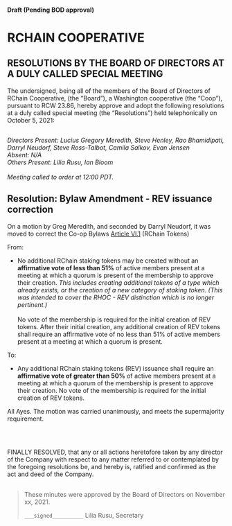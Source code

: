 #### Draft (Pending BOD approval)
<!--Markdown rendering of [2021/10-05/20211005-DocuSign.pdf](/2021/10-05/20211005-DocuSign.pdf)-->

##

# RCHAIN COOPERATIVE

## RESOLUTIONS BY THE BOARD OF DIRECTORS AT A DULY CALLED SPECIAL MEETING
The undersigned, being all of the members of the Board of Directors of RChain Cooperative, (the “Board”), a Washington cooperative (the “Coop”), pursuant to RCW 23.86, hereby approve and adopt the following resolutions at a duly called special meeting (the “Resolutions”) held telephonically on October 5, 2021:

##

*Directors Present: Lucius Gregory Meredith, Steve Henley,  Rao Bhamidipati, Darryl Neudorf, Steve Ross-Talbot, Camila Salkov, Evan Jensen* \
*Absent: N/A* \
*Others Present:  Lilia Rusu, Ian Bloom* \
\
*Meeting called to order at 12:00 PDT.*

##

## Resolution: Bylaw Amendment - REV issuance correction
On a motion by Greg Meredith, and seconded by Darryl Neudorf, it was moved to correct the Co-op Bylaws [Article VI.1](https://github.com/rchain/board/blob/master/Bylaws.md#rchain-tokens) (RChain Tokens)

From:

- No additional RChain staking tokens may be created without an **affirmative vote of less than 51%** of active members present at a meeting at which a quorum is present of the membership to approve their creation. *This includes creating additional tokens of a type which already exists, or the creation of a new category of staking token. (This was intended to cover the RHOC - REV distinction which is no longer pertinent.)*
<br><br>No vote of the membership is required for the initial creation of REV tokens. After their initial creation, any additional creation of REV tokens shall require an affirmative vote of no less than 51% of active members present at a meeting at which a quorum is present.

To:

- Any additional RChain staking tokens (REV) issuance shall require an **affirmative vote of greater than 50%** of active members present at a meeting at which a quorum of the membership is present to approve their creation. No vote of the membership is required for the initial creation of REV tokens.

All Ayes. The motion was carried unanimously, and meets the supermajority requirement.

<br>

##

FINALLY RESOLVED, that any or all actions heretofore taken by any director of the Company with respect to any matter referred to or contemplated by the foregoing resolutions be, and hereby is, ratified and confirmed as the act and deed of the Company.

##

>These minutes were approved by the Board of Directors on November xx, 2021.
>
> `___signed__________`
> Lilia Rusu, Secretary
